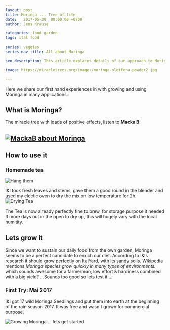 ```yaml
---
layout: post
title: Moringa ... Tree of life
date:   2017-05-30  00:00:00 +0700
author: Jens Krause

categories: food garden
tags: ital food

series: veggies
series-nav-title: All about Moringa

seo_description: This article explains details of our approach to Moringa

image: https://miracletrees.org/images/moringa-oleifera-powder2.jpg

---
```

Here we share our first hand experiences in with growing and using Moringa in many applications. 
<!--more-->

## What is Moringa?
The miracle tree with loads of positive effects, listen to **Macka B**:
## [![MackaB about Moringa](http://img.youtube.com/vi/DeuT3ynHetk/0.jpg)](http://www.youtube.com/watch?v=DeuT3ynHetk)

## How to use it

### Homemade tea
![Hang them]({{site.baseurl}}/images/moringa/hanged_up.jpg)

I&I took fresh leaves and stems, gave them a good round in the blender and used my electic oven to dry the mix on low temperature for 2h.
![Drying Tea]({{site.baseurl}}/images/moringa/drying_tea.jpg)

 The Tea is now already perfectly fine to brew, for storage purpose it needed 3 more days out in the open to dry up, this will hugely vary with the local humitity.

## Lets grow it
Since we want to sustain our daily food from the own garden, Moringa seems to be a perfect candidate to enrich our diet. According to I&Is research it should grow perfectly on ItalYard, with its sandy soils. Wikipedia mentions _Moringa species grow quickly in many types of environments._ which sounds awesome for a farmerman, low effort & hardiness combined with a big yield? ...Sounds too good so lets test it ... 

### First Try: Mai 2017
I&I got 17 wild Moringa Seedlings and put them into earth at the beginning of the rain season 2017. It was free and wasn't grown for commercial purpose.

 ![Growing Moringa ... lets get started]({{site.baseurl}}/images/moringa/baby-trees-mai-2017.jpg)
